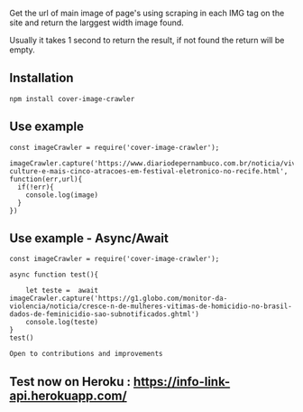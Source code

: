 Get the url of main image of page's using scraping in each IMG tag on the site and return the larggest width image found.

Usually it takes 1 second to return the result, if not found the return will be empty.

## Installation

```
npm install cover-image-crawler
```

## Use example

```
const imageCrawler = require('cover-image-crawler');

imageCrawler.capture('https://www.diariodepernambuco.com.br/noticia/viver/2019/07/vintage-culture-e-mais-cinco-atracoes-em-festival-eletronico-no-recife.html', function(err,url){
  if(!err){
    console.log(image)
  }
})
```

## Use example - Async/Await

```
const imageCrawler = require('cover-image-crawler');

async function test(){
    
    let teste =  await imageCrawler.capture('https://g1.globo.com/monitor-da-violencia/noticia/cresce-n-de-mulheres-vitimas-de-homicidio-no-brasil-dados-de-feminicidio-sao-subnotificados.ghtml')
    console.log(teste)
}
test()

Open to contributions and improvements
```
## Test now on Heroku : https://info-link-api.herokuapp.com/

